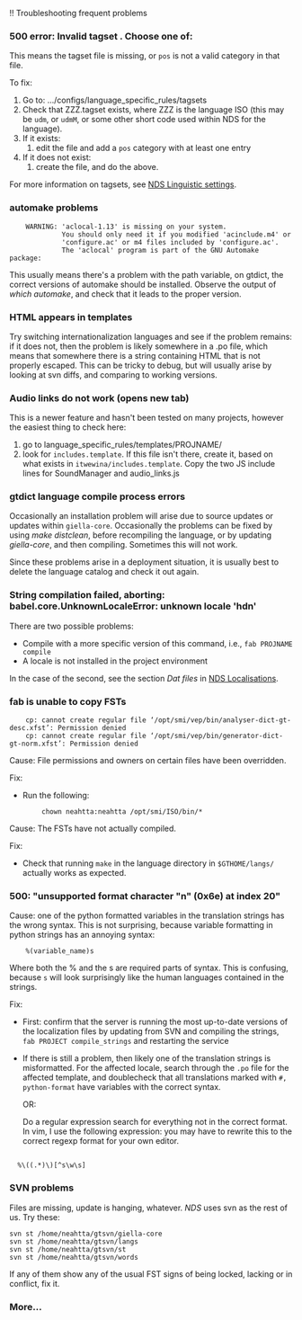 ﻿!! Troubleshooting frequent problems

###  500 error: Invalid tagset <pos>. Choose one of:

This means the tagset file is missing, or `pos` is not a valid category in that file.

To fix:

1. Go to: .../configs/language_specific_rules/tagsets
1. Check that ZZZ.tagset exists, where ZZZ is the language ISO (this may be `udm`,
or `udmM`, or some other short code used within NDS for the language).
1. If it exists:
    1. edit the file and add a `pos` category with at least one entry
1. If it does not exist:
    1. create the file, and do the above.

For more information on tagsets, see [NDS Linguistic settings](NDSLinguisticSettings.html).

###  automake problems

```
    WARNING: 'aclocal-1.13' is missing on your system.
             You should only need it if you modified 'acinclude.m4' or
             'configure.ac' or m4 files included by 'configure.ac'.
             The 'aclocal' program is part of the GNU Automake package:
```

This usually means there's a problem with the path variable, on gtdict, the correct versions of automake should be installed. Observe the
output of *which automake*, and check that it leads to the proper version.



###  HTML appears in templates

Try switching internationalization languages and see if the problem remains: if
it does not, then the problem is likely somewhere in a .po file, which means
that somewhere there is a string containing HTML that is not properly escaped.
This can be tricky to debug, but will usually arise by looking at svn diffs,
and comparing to working versions.

###  Audio links do not work (opens new tab)

This is a newer feature and hasn't been tested on many projects, however the
easiest thing to check here:

1. go to language_specific_rules/templates/PROJNAME/
1. look for `includes.template`. If this file isn't there, create it, based on
what exists in `itwewina/includes.template`. Copy the two JS include lines
for SoundManager and audio_links.js

###  gtdict language compile process errors

Occasionally an installation problem will arise due to source updates or
updates within `giella-core`. Occasionally the problems can be fixed by using
*make distclean*, before recompiling the language, or by updating *giella-core*,
and then compiling.  Sometimes this will not work.

Since these problems arise in a deployment situation, it is usually best to
delete the language catalog and check it out again.

###  String compilation failed, aborting:  babel.core.UnknownLocaleError: unknown locale 'hdn'

There are two possible problems:

 * Compile with a more specific version of this command, i.e., `fab PROJNAME compile`
 * A locale is not installed in the project environment

In the case of the second, see the section *Dat files* in [NDS Localisations](NDSLocalisations.html).

### fab is unable to copy FSTs

```
    cp: cannot create regular file ‘/opt/smi/vep/bin/analyser-dict-gt-desc.xfst’: Permission denied
    cp: cannot create regular file ‘/opt/smi/vep/bin/generator-dict-gt-norm.xfst’: Permission denied
```

Cause: File permissions and owners on certain files have been overridden.

Fix:
* Run the following:
```
    	chown neahtta:neahtta /opt/smi/ISO/bin/*
```

Cause: The FSTs have not actually compiled.

Fix:
* Check that running `make` in the language directory in `$GTHOME/langs/` actually works as expected.

###  500: "unsupported format character "n" (0x6e) at index 20"

Cause: one of the python formatted variables in the translation strings has the
wrong syntax. This is not surprising, because variable formatting in python
strings has an annoying syntax:

```
    %(variable_name)s
```

Where both the % and the s are required parts of syntax. This is confusing,
because `s` will look surprisingly like the human languages contained in the
strings.

Fix:

* First: confirm that the server is running the most up-to-date versions of the
  localization files by updating from SVN and compiling the strings,
  `fab PROJECT compile_strings` and restarting the service

* If there is still a problem, then likely one of the translation strings is
  misformatted. For the affected locale, search through the `.po` file for
  the affected template, and doublecheck that all translations marked with
  `#, python-format` have variables with the correct syntax.

    OR:

  Do a regular expression search for everything not in the correct format. In
  vim, I use the following expression: you may have to rewrite this to the
  correct regexp format for your own editor.

```

  %\((.*)\)[^s\w\s]

```

###  SVN problems

Files are missing, update is hanging, whatever. *NDS* uses svn as the rest of us. Try these:

```
svn st /home/neahtta/gtsvn/giella-core
svn st /home/neahtta/gtsvn/langs
svn st /home/neahtta/gtsvn/st
svn st /home/neahtta/gtsvn/words
```

If any of them show any of the usual FST signs of being locked, lacking or in conflict,
fix it.

###  More...
